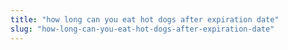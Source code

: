 ```yaml
---
title: "how long can you eat hot dogs after expiration date"
slug: "how-long-can-you-eat-hot-dogs-after-expiration-date"
---
```


